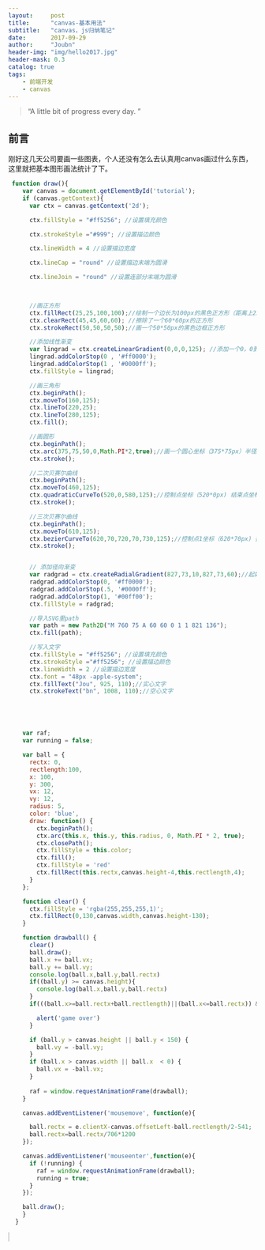 ```yaml
---
layout:     post
title:      "canvas-基本用法"
subtitle:   "canvas，js归纳笔记"
date:       2017-09-29
author:     "Joubn"
header-img: "img/hello2017.jpg"
header-mask: 0.3
catalog: true
tags:
    - 前端开发
    - canvas
---
```


> “A little bit of progress every day. ”

## 前言

刚好这几天公司要画一些图表，个人还没有怎么去认真用canvas画过什么东西，这里就把基本图形画法统计了下。


```js
 function draw(){
    var canvas = document.getElementById('tutorial');
    if (canvas.getContext){
      var ctx = canvas.getContext('2d');

      ctx.fillStyle = "#ff5256"; //设置填充颜色

      ctx.strokeStyle ="#999"; //设置描边颜色 

      ctx.lineWidth = 4 //设置描边宽度

      ctx.lineCap = "round" //设置描边末端为圆滑

      ctx.lineJoin = "round" //设置连部分末端为圆滑

      

      //画正方形
      ctx.fillRect(25,25,100,100);//绘制一个边长为100px的黑色正方形（距离上25px 左25px）
      ctx.clearRect(45,45,60,60); //擦除了一个60*60px的正方形
      ctx.strokeRect(50,50,50,50);//画一个50*50px的黑色边框正方形

      //添加线性渐变
      var lingrad = ctx.createLinearGradient(0,0,0,125); //添加一个0，0到0，125高度的线性渐变
      lingrad.addColorStop(0 , '#ff0000');
      lingrad.addColorStop(1 , '#0000ff');
      ctx.fillStyle = lingrad;

      //画三角形
      ctx.beginPath();
      ctx.moveTo(160,125);
      ctx.lineTo(220,25);
      ctx.lineTo(280,125);
      ctx.fill();

      //画圆形
      ctx.beginPath();
      ctx.arc(375,75,50,0,Math.PI*2,true);//画一个圆心坐标（375*75px）半径50px的圆弧，从0开始到Math.PI*2结束，按照顺时针方向。
      ctx.stroke();

      //二次贝赛尔曲线
      ctx.beginPath();
      ctx.moveTo(460,125);
      ctx.quadraticCurveTo(520,0,580,125);//控制点坐标（520*0px) 结束点坐标（580*125px)的二次贝赛尔曲线
      ctx.stroke();

      //三次贝赛尔曲线
      ctx.beginPath();
      ctx.moveTo(610,125);
      ctx.bezierCurveTo(620,70,720,70,730,125);//控制点1坐标（620*70px) 控制点2坐标（720*70px) 结束点坐标（730*125px)的三次贝赛尔曲线
      ctx.stroke();


      // 添加径向渐变
      var radgrad = ctx.createRadialGradient(827,73,10,827,73,60);//起始圆心坐标（827*73px）半径10px    结束圆心坐标（827*73px）半径60px 的径向渐变
      radgrad.addColorStop(0, '#ff0000');
      radgrad.addColorStop(.5, '#0000ff');
      radgrad.addColorStop(1, '#00ff00');
      ctx.fillStyle = radgrad;

      //导入SVG里path
      var path = new Path2D("M 760 75 A 60 60 0 1 1 821 136");
      ctx.fill(path);

      //写入文字
      ctx.fillStyle = "#ff5256"; //设置填充颜色
      ctx.strokeStyle ="#ff5256"; //设置描边颜色 
      ctx.lineWidth = 2 //设置描边宽度
      ctx.font = "48px -apple-system";
      ctx.fillText("Jou", 925, 110);//实心文字
      ctx.strokeText("bn", 1008, 110);//空心文字





    var raf;
    var running = false;

    var ball = {
      rectx: 0,
      rectlength:100,
      x: 100,
      y: 300,
      vx: 12,
      vy: 12,
      radius: 5,
      color: 'blue',
      draw: function() {
        ctx.beginPath();
        ctx.arc(this.x, this.y, this.radius, 0, Math.PI * 2, true);
        ctx.closePath();
        ctx.fillStyle = this.color;
        ctx.fill();
        ctx.fillStyle = 'red'
        ctx.fillRect(this.rectx,canvas.height-4,this.rectlength,4);
      }
    };

    function clear() {
      ctx.fillStyle = 'rgba(255,255,255,1)';
      ctx.fillRect(0,130,canvas.width,canvas.height-130);
    }

    function drawball() {
      clear()
      ball.draw();
      ball.x += ball.vx;
      ball.y += ball.vy;
      console.log(ball.x,ball.y,ball.rectx)
      if((ball.y) >= canvas.height){
        console.log(ball.x,ball.y,ball.rectx)
      }
      if(((ball.x>=ball.rectx+ball.rectlength)||(ball.x<=ball.rectx)) &&((ball.y) >= canvas.height)){

        alert('game over')
      }

      if (ball.y > canvas.height || ball.y < 150) {
        ball.vy = -ball.vy;
      }
      if (ball.x > canvas.width || ball.x  < 0) {
        ball.vx = -ball.vx;
      }
      
      raf = window.requestAnimationFrame(drawball);
    }

    canvas.addEventListener('mousemove', function(e){

      ball.rectx = e.clientX-canvas.offsetLeft-ball.rectlength/2-541;
      ball.rectx=ball.rectx/706*1200
    });

    canvas.addEventListener('mouseenter',function(e){
      if (!running) {
        raf = window.requestAnimationFrame(drawball);
        running = true;
      }
    });

    ball.draw();
    }
  }
```
<canvas id="tutorial" width="1200" height="700" style="width: 706px;border: 1px solid #ccc;"></canvas>
<script type="text/javascript">
    window.onload = draw();
    function draw(){
        var canvas = document.getElementById('tutorial');
        if (canvas.getContext){
          var ctx = canvas.getContext('2d');

          ctx.fillStyle = "#ff5256"; //设置填充颜色

          ctx.strokeStyle ="#999"; //设置描边颜色 

          ctx.lineWidth = 4 //设置描边宽度

          ctx.lineCap = "round" //设置描边末端为圆滑

          ctx.lineJoin = "round" //设置连部分末端为圆滑

          

          //画正方形
          ctx.fillRect(25,25,100,100);//绘制一个边长为100px的黑色正方形（距离上25px 左25px）
          ctx.clearRect(45,45,60,60); //擦除了一个60*60px的正方形
          ctx.strokeRect(50,50,50,50);//画一个50*50px的黑色边框正方形

          //添加线性渐变
          var lingrad = ctx.createLinearGradient(0,0,0,125); //添加一个0，0到0，125高度的线性渐变
          lingrad.addColorStop(0 , '#ff0000');
          lingrad.addColorStop(1 , '#0000ff');
          ctx.fillStyle = lingrad;

          //画三角形
          ctx.beginPath();
          ctx.moveTo(160,125);
          ctx.lineTo(220,25);
          ctx.lineTo(280,125);
          ctx.fill();

          //画圆形
          ctx.beginPath();
          ctx.arc(375,75,50,0,Math.PI*2,true);//画一个圆心坐标（375*75px）半径50px的圆弧，从0开始到Math.PI*2结束，按照顺时针方向。
          ctx.stroke();

          //二次贝赛尔曲线
          ctx.beginPath();
          ctx.moveTo(460,125);
          ctx.quadraticCurveTo(520,0,580,125);//控制点坐标（520*0px) 结束点坐标（580*125px)的二次贝赛尔曲线
          ctx.stroke();

          //三次贝赛尔曲线
          ctx.beginPath();
          ctx.moveTo(610,125);
          ctx.bezierCurveTo(620,70,720,70,730,125);//控制点1坐标（620*70px) 控制点2坐标（720*70px) 结束点坐标（730*125px)的三次贝赛尔曲线
          ctx.stroke();


          // 添加径向渐变
          var radgrad = ctx.createRadialGradient(827,73,10,827,73,60);//起始圆心坐标（827*73px）半径10px    结束圆心坐标（827*73px）半径60px 的径向渐变
          radgrad.addColorStop(0, '#ff0000');
          radgrad.addColorStop(.5, '#0000ff');
          radgrad.addColorStop(1, '#00ff00');
          ctx.fillStyle = radgrad;

          //导入SVG里path
          var path = new Path2D("M 760 75 A 60 60 0 1 1 821 136");
          ctx.fill(path);

          //写入文字
          ctx.fillStyle = "#ff5256"; //设置填充颜色
          ctx.strokeStyle ="#ff5256"; //设置描边颜色 
          ctx.lineWidth = 2 //设置描边宽度
          ctx.font = "48px -apple-system";
          ctx.fillText("Jou", 925, 110);//实心文字
          ctx.strokeText("bn", 1008, 110);//空心文字





        var raf;
        var running = false;

        var ball = {
          rectx: 0,
          rectlength:100,
          x: 100,
          y: 300,
          vx: 12,
          vy: 12,
          radius: 5,
          color: 'blue',
          draw: function() {
            ctx.beginPath();
            ctx.arc(this.x, this.y, this.radius, 0, Math.PI * 2, true);
            ctx.closePath();
            ctx.fillStyle = this.color;
            ctx.fill();
            ctx.fillStyle = 'red'
            ctx.fillRect(this.rectx,canvas.height-4,this.rectlength,4);
          }
        };

        function clear() {
          ctx.fillStyle = 'rgba(255,255,255,1)';
          ctx.fillRect(0,130,canvas.width,canvas.height-130);
        }

        function drawball() {
          clear()
          ball.draw();
          ball.x += ball.vx;
          ball.y += ball.vy;
          console.log(ball.x,ball.y,ball.rectx)
          if((ball.y) >= canvas.height){
            console.log(ball.x,ball.y,ball.rectx)
          }
          if(((ball.x>=ball.rectx+ball.rectlength)||(ball.x<=ball.rectx)) &&((ball.y) >= canvas.height)){

            alert('game over')
          }

          if (ball.y > canvas.height || ball.y < 150) {
            ball.vy = -ball.vy;
          }
          if (ball.x > canvas.width || ball.x  < 0) {
            ball.vx = -ball.vx;
          }
          
          raf = window.requestAnimationFrame(drawball);
        }

        canvas.addEventListener('mousemove', function(e){

          ball.rectx = e.clientX-canvas.offsetLeft-ball.rectlength/2;
          ball.rectx=ball.rectx/706*1200
        });

        canvas.addEventListener('mouseenter',function(e){
          if (!running) {
            raf = window.requestAnimationFrame(drawball);
            running = true;
          }
        });

        ball.draw();
        }
      }
</script>
